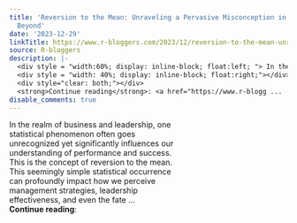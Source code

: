 ```yaml
---
title: 'Reversion to the Mean: Unraveling a Pervasive Misconception in Business and
  Beyond'
date: '2023-12-29'
linkTitle: https://www.r-bloggers.com/2023/12/reversion-to-the-mean-unraveling-a-pervasive-misconception-in-business-and-beyond/
source: R-bloggers
description: |-
  <div style = "width:60%; display: inline-block; float:left; "> In the realm of business and leadership, one statistical phenomenon often goes unrecognized yet significantly influences our understanding of performance and success. This is the concept of reversion to the mean. This seemingly simple statistical occurrence can profoundly impact how we perceive management strategies, leadership effectiveness, and even the fate ...</div>
  <div style = "width: 40%; display: inline-block; float:right;"></div>
  <div style="clear: both;"></div>
  <strong>Continue reading</strong>: <a href="https://www.r-blogg ...
disable_comments: true
---
```

<div style = "width:60%; display: inline-block; float:left; "> In the realm of business and leadership, one statistical phenomenon often goes unrecognized yet significantly influences our understanding of performance and success. This is the concept of reversion to the mean. This seemingly simple statistical occurrence can profoundly impact how we perceive management strategies, leadership effectiveness, and even the fate ...</div>
<div style = "width: 40%; display: inline-block; float:right;"></div>
<div style="clear: both;"></div>
<strong>Continue reading</strong>: <a href="https://www.r-blogg ...